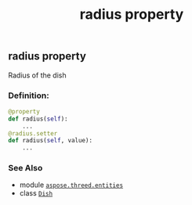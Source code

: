 ﻿---
title: radius property
second_title: Aspose.3D for Python via .NET API References
description: 
type: docs
weight: 180
url: /python-net/aspose.threed.entities/dish/radius/
is_root: false
---

## radius property


Radius of the dish
### Definition:
```python
@property
def radius(self):
    ...
@radius.setter
def radius(self, value):
    ...
```

### See Also
* module [`aspose.threed.entities`](../../)
* class [`Dish`](/3d/python-net/aspose.threed.entities/dish)
